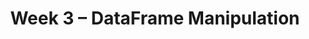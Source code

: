 ---
    title: Week 3 – DataFrame Manipulation
    weekNumber: 3
    days:
      - date: 2021-4-11
        events:
          "**LEC 7**{: .label .label-lecture } Data Granularity":
            "[Ch. 5.1-5.2](https://notes.dsc80.com/content/05/introduction.html)"
                
          "**Lab 2**{: .label .label-lab } **[Pandas (due 4/11)](https://github.com/dsc-courses/dsc80-2022-sp/blob/main/labs/02-pandas/lab.ipynb)**":
      - date: 2021-4-13
        events:
          "**LEC 8**{: .label .label-lecture } Combining Data":
            "[Ch. 5.3](https://notes.dsc80.com/content/05/appending-data.html)"
                
          "**DIS 3**{: .label .label-disc } **Visualization (due 4/16)**":
      - date: 2021-4-14
        events:
          "**PROJ 1**{: .label .label-proj } **[Gradebook (due 4/14)](https://github.com/dsc-courses/dsc80-2022-sp/blob/main/projects/01-gradebook/project.ipynb)** ([partners](https://docs.google.com/spreadsheets/d/1PMtGpd4U6rYBn6Ut6eHQzSo4PdBwluU-ppx87ROy_N8/edit#gid=0)) ([🎥](https://www.youtube.com/watch?v=Os-BT0FTzVg))":
      - date: 2021-4-15
        events:
          "**LEC 9**{: .label .label-lecture } More Combining Data":
            "[Ch. 5.4](https://notes.dsc80.com/content/05/joining-data.html)"
                
---